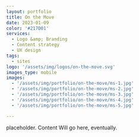 ```yaml
---
layout: portfolio
title: On the Move
date: 2023-01-09
color: '#217D01'
services:
  - Logo &amp; Branding
  - Content strategy
  - UX design
tags: 
  - sites
logo: '/assets/img/logos/on-the-move.svg'
images_type: mobile
images:
  - '/assets/img/portfolio/on-the-move/ms-1.jpg'
  - '/assets/img/portfolio/on-the-move/ms-2.jpg'
  - '/assets/img/portfolio/on-the-move/ms-3.jpg'
  - '/assets/img/portfolio/on-the-move/ms-4.jpg'
  - '/assets/img/portfolio/on-the-move/ms-5.jpg'

---
```


placeholder. Content Will go here, eventually.